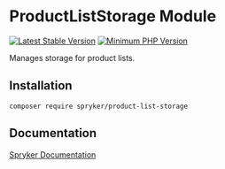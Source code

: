 # ProductListStorage Module
[![Latest Stable Version](https://poser.pugx.org/spryker/product-list-storage/v/stable.svg)](https://packagist.org/packages/spryker/product-list-storage)
[![Minimum PHP Version](https://img.shields.io/badge/php-%3E%3D%207.3-8892BF.svg)](https://php.net/)

Manages storage for product lists.

## Installation

```
composer require spryker/product-list-storage
```

## Documentation

[Spryker Documentation](https://academy.spryker.com/developing_with_spryker/module_guide/modules.html)
